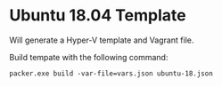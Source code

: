 # Ubuntu 18.04 Template

Will generate a Hyper-V template and Vagrant file.

Build tempate with the following command:
```shell
packer.exe build -var-file=vars.json ubuntu-18.json
```
